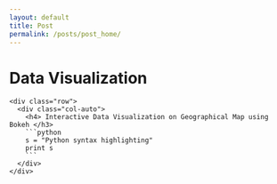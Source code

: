 ```yaml
---
layout: default
title: Post
permalink: /posts/post_home/
---
```



<div class="row">
  <div class="col-auto">
    <h1> Data Visualization </h1>
    
    <div class="row">
      <div class="col-auto">
        <h4> Interactive Data Visualization on Geographical Map using Bokeh </h3>
        ```python
        s = "Python syntax highlighting"
        print s
        ```
      </div>
    </div>
    
  </div>
</div>






